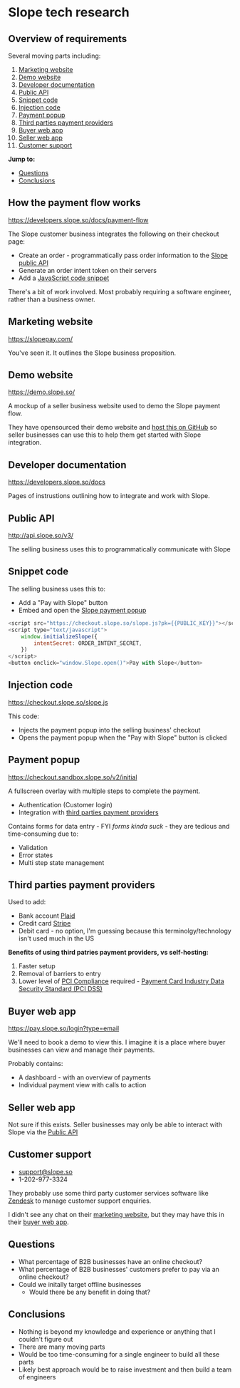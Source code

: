 # Slope tech research

## Overview of requirements

Several moving parts including:

1. [Marketing website](#marketing-website)
1. [Demo website](#demo-website)
1. [Developer documentation](#developer-documentation)
1. [Public API](#public-api)
1. [Snippet code](#snippet-code)
1. [Injection code](#injection-code)
1. [Payment popup](#payment-popup)
1. [Third parties payment providers](#third-parties-payment-providers)
1. [Buyer web app](#buyer-web-app)
1. [Seller web app](#seller-web-app)
1. [Customer support](#customer-support)

**Jump to:**

- [Questions](#questions)
- [Conclusions](#conclusions)

## How the payment flow works

https://developers.slope.so/docs/payment-flow

The Slope customer business integrates the following on their checkout page:

- Create an order - programmatically pass order information to the [Slope public API](#public-api)
- Generate an order intent token on their servers
- Add a [JavaScript code snippet](#snippet-code)

There's a bit of work involved. Most probably requiring a software engineer, rather than a business owner.

## Marketing website

https://slopepay.com/

You've seen it. It outlines the Slope business proposition.

## Demo website

https://demo.slope.so/

A mockup of a seller business website used to demo the Slope payment flow.

They have opensourced their demo website and [host this on GitHub](https://github.com/Slope-Tech/demo) so seller businesses can use this to help them get started with Slope integration.

## Developer documentation

https://developers.slope.so/docs

Pages of instrustions outlining how to integrate and work with Slope.

## Public API

http://api.slope.so/v3/

The selling business uses this to programmatically communicate with Slope

## Snippet code

The selling business uses this to:

- Add a "Pay with Slope" button
- Embed and open the [Slope payment popup](#payment-popup)

```js
<script src="https://checkout.slope.so/slope.js?pk={{PUBLIC_KEY}}"></script>
<script type="text/javascript">
    window.initializeSlope({
        intentSecret: ORDER_INTENT_SECRET,
    })
</script>
<button onclick="window.Slope.open()">Pay with Slope</button>
```

## Injection code

https://checkout.slope.so/slope.js

This code:

- Injects the payment popup into the selling business' checkout
- Opens the payment popup when the "Pay with Slope" button is clicked

## Payment popup

https://checkout.sandbox.slope.so/v2/initial

A fullscreen overlay with multiple steps to complete the payment.

- Authentication (Customer login)
- Integration with [third parties payment providers](#third-parties-payment-providers)

Contains forms for data entry - FYI _forms kinda suck_ - they are tedious and time-consuming due to:

- Validation
- Error states
- Multi step state management

## Third parties payment providers

Used to add:

- Bank account [Plaid](https://plaid.com/)
- Credit card [Stripe](https://stripe.com/)
- Debit card - no option, I'm guessing because this terminolgy/technology isn't used much in the US

**Benefits of using third patries payment providers, vs self-hosting:**

1. Faster setup
1. Removal of barriers to entry
1. Lower level of [PCI Compliance](https://www.pcicomplianceguide.org/faq/#1) required - [Payment Card Industry Data Security Standard (PCI DSS)](https://en.wikipedia.org/wiki/Payment_Card_Industry_Data_Security_Standard)

## Buyer web app

https://pay.slope.so/login?type=email

We'll need to book a demo to view this. I imagine it is a place where buyer businesses can view and manage their payments.

Probably contains:

- A dashboard - with an overview of payments
- Individual payment view with calls to action

## Seller web app

Not sure if this exists. Seller businesses may only be able to interact with Slope via the [Public API](#public-api)

## Customer support

- support@slope.so
- 1-202-977-3324

They probably use some third party customer services software like [Zendesk](https://www.zendesk.com/) to manage customer support enquiries.

I didn't see any chat on their [marketing website](#marketing-website), but they may have this in their [buyer web app](#buyer-web-app).

## Questions

- What percentage of B2B businesses have an online checkout?
- What percentage of B2B businesses' customers prefer to pay via an online checkout?
- Could we initally target offline businesses
   - Would there be any benefit in doing that?

## Conclusions

- Nothing is beyond my knowledge and experience or anything that I couldn't figure out
- There are many moving parts
- Would be too time-consuming for a single engineer to build all these parts
- Likely best approach would be to raise investment and then build a team of engineers
